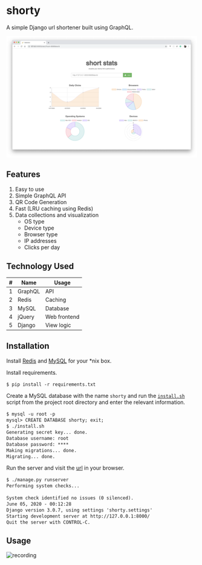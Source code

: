 # shorty
A simple Django url shortener built using GraphQL.

![stats](imgs/stats.png)

## Features

1. Easy to use
2. Simple GraphQL API
3. QR Code Generation
4. Fast (LRU caching using Redis)
5. Data collections and visualization
    - OS type
    - Device type
    - Browser type
    - IP addresses
    - Clicks per day

## Technology Used

| # | Name    | Usage        |
|---|---------|--------------|
| 1 | GraphQL | API          |
| 2 | Redis   | Caching      |
| 3 | MySQL   | Database     |
| 4 | jQuery  | Web frontend |
| 5 | Django  | View logic   |

## Installation

Install [Redis](https://redis.io/) and [MySQL](https://www.mysql.com/) for your *nix box.

Install requirements.

```shell script
$ pip install -r requirements.txt
```

Create a MySQL database with the name `shorty` and run the [`install.sh`](install.sh) script from the project root 
directory and enter the relevant information.

```shell script
$ mysql -u root -p
mysql> CREATE DATABASE shorty; exit;
$ ./install.sh
Generating secret key... done.
Database username: root
Database password: ****
Making migrations... done.
Migrating... done.
```

Run the server and visit the [url](http://localhost:8000) in your browser.

```shell script
$ ./manage.py runserver
Performing system checks...

System check identified no issues (0 silenced).
June 05, 2020 - 00:12:28
Django version 3.0.7, using settings 'shorty.settings'
Starting development server at http://127.0.0.1:8000/
Quit the server with CONTROL-C.
```

## Usage

![recording](imgs/recording.gif)
